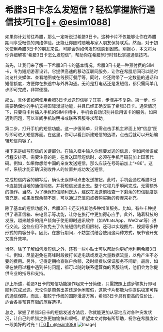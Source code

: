 # 希腊3日卡怎么发短信？轻松掌握旅行通信技巧[[TG💪+ @esim1088](https://t.me/s/esim1088)]

如果你计划前往希腊，那么一定听说过希腊3日卡。这种卡片不仅能够让你在希腊期间享受畅快的网络体验，还能让你随时随地与家人朋友保持联系。然而，对于初次使用希腊3日卡的朋友来说，可能会对如何发短信感到困惑。别担心，本文将为你详细解答“希腊3日卡怎么发短信”，帮助你在希腊旅行时轻松掌握通信技巧。

首先，让我们来了解一下希腊3日卡的基本情况。希腊3日卡是一种预付费的SIM卡，专为短期游客设计。它提供高速的移动互联网服务，让你在希腊期间可以随时浏览社交媒体、查看地图或在线预订餐厅等。同时，它还附带了一定数量的通话和短信额度，方便你在旅途中与外界沟通。无论是打电话还是发短信，都只需简单几步即可完成，非常便捷。

那么，具体该如何使用希腊3日卡发送短信呢？其实，步骤并不复杂。第一步，你需要确保你的手机支持国际漫游功能，并且已经正确安装了希腊3日卡。通常情况下，只要将卡片插入手机的SIM卡槽中，手机会自动识别并启用该卡的服务。如果遇到问题，可以查阅手机说明书或联系客服寻求帮助。

第二步，打开手机的短信功能。这一步很简单，只需点击手机主界面上的“信息”图标即可进入短信界面。在这里，你可以看到新建短信的选项，点击后就可以开始编辑短信内容了。

接下来是编写短信的关键部分。在输入框中输入你想要发送的信息，例如问候语或行程安排等。需要注意的是，在发送国际短信时，必须在手机号码前加上国家代码。例如，如果你想给中国的亲友发送短信，那么应该在号码前加上“+86”。这样，系统才能正确识别收件人的位置并成功发送短信。

完成短信内容的编写后，确认无误即可点击发送按钮。此时，手机会通过希腊3日卡连接到当地的通信网络，并将短信发送出去。整个过程几乎瞬间完成，无需额外的操作。当然，为了确保短信顺利送达，建议在发送前检查一下剩余的短信额度是否充足。如果发现余额不足，可以通过充值包或者购买新的套餐来补充。

除了基本的短信功能外，希腊3日卡还支持其他多种增值服务。比如，有些卡种提供了语音信箱、来电显示等功能，让你在旅行中更加得心应手。此外，随着科技的发展，越来越多的用户倾向于使用即时通讯软件（如WhatsApp、WeChat等）进行交流。这些应用不仅免去了传统短信的费用限制，还可以实现图片、视频等多种形式的内容分享。因此，在旅行期间，不妨尝试结合使用这两种方式，既节省开支又提升效率。

当然，除了了解如何发短信之外，还有一些小贴士可以帮助你更好地利用希腊3日卡。例如，尽量避免在高峰时段拨打长途电话或发送大量数据流量，以免产生不必要的费用。另外，记得定期检查账户余额，及时续费以保证服务不间断。最后，如果在使用过程中遇到任何问题，都可以随时联系运营商的客服热线，他们会为你提供专业的指导和支持。

综上所述，希腊3日卡的短信功能操作起来十分简便，只需按照上述步骤执行即可顺利完成发送。无论你是商务出差还是休闲度假，这款卡片都能为你提供稳定可靠的通信保障。而且，相较于传统的国际漫游方案，希腊3日卡具有更高的性价比，适合各类预算有限的旅客选择。

总之，掌握了希腊3日卡的短信发送方法后，你就能更加从容地应对各种突发状况，让自己的希腊之旅更加愉快和顺畅。希望本文对你有所帮助，祝你在希腊度过一段美好的时光！[[TG💪+ @esim1088](https://t.me/s/esim1088) ![Image](https://i.postimg.cc/4NQfJmqS/Snipaste-2025-05-13-00-14-12.png)]